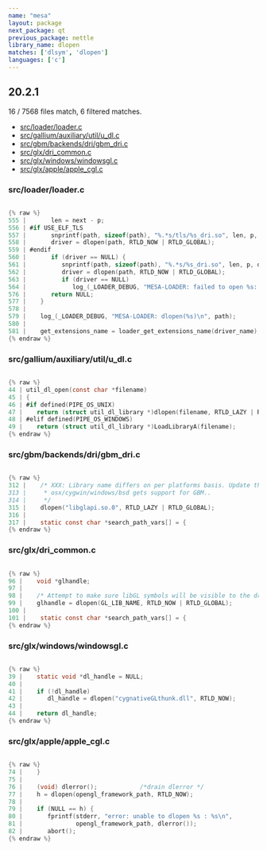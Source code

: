 ```yaml
---
name: "mesa"
layout: package
next_package: qt
previous_package: nettle
library_name: dlopen
matches: ['dlsym', 'dlopen']
languages: ['c']
---
```

## 20.2.1
16 / 7568 files match, 6 filtered matches.

 - [src/loader/loader.c](#srcloaderloaderc)
 - [src/gallium/auxiliary/util/u_dl.c](#srcgalliumauxiliaryutilu_dlc)
 - [src/gbm/backends/dri/gbm_dri.c](#srcgbmbackendsdrigbm_dric)
 - [src/glx/dri_common.c](#srcglxdri_commonc)
 - [src/glx/windows/windowsgl.c](#srcglxwindowswindowsglc)
 - [src/glx/apple/apple_cgl.c](#srcglxappleapple_cglc)

### src/loader/loader.c

```c

{% raw %}
555 |       len = next - p;
556 | #if USE_ELF_TLS
557 |       snprintf(path, sizeof(path), "%.*s/tls/%s_dri.so", len, p, driver_name);
558 |       driver = dlopen(path, RTLD_NOW | RTLD_GLOBAL);
559 | #endif
560 |       if (driver == NULL) {
561 |          snprintf(path, sizeof(path), "%.*s/%s_dri.so", len, p, driver_name);
562 |          driver = dlopen(path, RTLD_NOW | RTLD_GLOBAL);
563 |          if (driver == NULL)
564 |             log_(_LOADER_DEBUG, "MESA-LOADER: failed to open %s: %s\n",
576 |       return NULL;
577 |    }
578 | 
579 |    log_(_LOADER_DEBUG, "MESA-LOADER: dlopen(%s)\n", path);
580 | 
581 |    get_extensions_name = loader_get_extensions_name(driver_name);
{% endraw %}

```
### src/gallium/auxiliary/util/u_dl.c

```c

{% raw %}
44 | util_dl_open(const char *filename)
45 | {
46 | #if defined(PIPE_OS_UNIX)
47 |    return (struct util_dl_library *)dlopen(filename, RTLD_LAZY | RTLD_LOCAL);
48 | #elif defined(PIPE_OS_WINDOWS)
49 |    return (struct util_dl_library *)LoadLibraryA(filename);
{% endraw %}

```
### src/gbm/backends/dri/gbm_dri.c

```c

{% raw %}
312 |    /* XXX: Library name differs on per platforms basis. Update this as
313 |     * osx/cygwin/windows/bsd gets support for GBM..
314 |     */
315 |    dlopen("libglapi.so.0", RTLD_LAZY | RTLD_GLOBAL);
316 | 
317 |    static const char *search_path_vars[] = {
{% endraw %}

```
### src/glx/dri_common.c

```c

{% raw %}
96 |    void *glhandle;
97 | 
98 |    /* Attempt to make sure libGL symbols will be visible to the driver */
99 |    glhandle = dlopen(GL_LIB_NAME, RTLD_NOW | RTLD_GLOBAL);
100 | 
101 |    static const char *search_path_vars[] = {
{% endraw %}

```
### src/glx/windows/windowsgl.c

```c

{% raw %}
39 |    static void *dl_handle = NULL;
40 | 
41 |    if (!dl_handle)
42 |       dl_handle = dlopen("cygnativeGLthunk.dll", RTLD_NOW);
43 | 
44 |    return dl_handle;
{% endraw %}

```
### src/glx/apple/apple_cgl.c

```c

{% raw %}
74 |    }
75 | 
76 |    (void) dlerror();            /*drain dlerror */
77 |    h = dlopen(opengl_framework_path, RTLD_NOW);
78 | 
79 |    if (NULL == h) {
80 |       fprintf(stderr, "error: unable to dlopen %s : %s\n",
81 |               opengl_framework_path, dlerror());
82 |       abort();
{% endraw %}

```